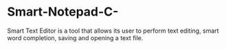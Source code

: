 # Smart-Notepad-C-
Smart Text Editor is a tool that allows its user to perform text editing, smart word completion, saving and opening a text file.
